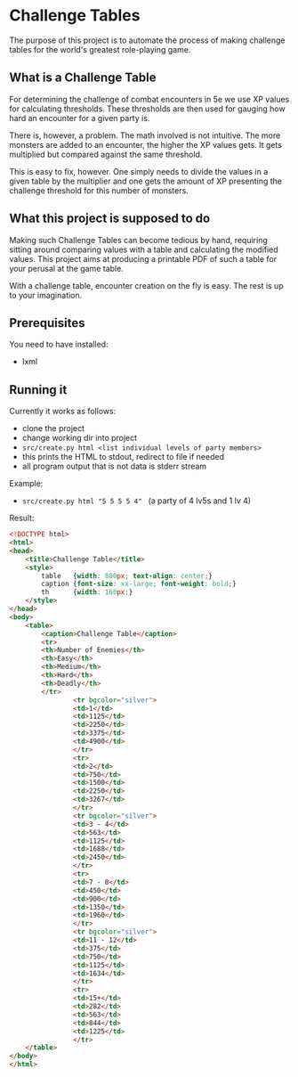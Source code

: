 # Challenge Tables

The purpose of this project is to automate the process of making challenge tables for the world's greatest role-playing game.

## What is a Challenge Table

For determining the challenge of combat encounters in 5e we use XP values for calculating thresholds. These thresholds are then used for gauging how hard an encounter for a given party is.

There is, however, a problem. The math involved is not intuitive. The more monsters are added to an encounter, the higher the XP values gets. It gets multiplied but compared against the same threshold.

This is easy to fix, however. One simply needs to divide the values in a given table by the multiplier and one gets the amount of XP presenting the challenge threshold for this number of monsters.

## What this project is supposed to do

Making such Challenge Tables can become tedious by hand, requiring sitting around comparing values with a table and calculating the modified values. This project aims at producing a printable PDF of such a table for your perusal at the game table.

With a challenge table, encounter creation on the fly is easy. The rest is up to your imagination.

## Prerequisites

You need to have installed:
* lxml

## Running it

Currently it works as follows:

* clone the project
* change working dir into project
* `src/create.py html <list individual levels of party members>`
* this prints the HTML to stdout, redirect to file if needed
* all program output that is not data is stderr stream

Example: 

* `src/create.py html "5 5 5 5 4" ` (a party of 4 lv5s and 1 lv 4)

Result:

```html
<!DOCTYPE html>
<html>
<head>
    <title>Challenge Table</title>
    <style>
        table   {width: 800px; text-align: center;}
        caption {font-size: xx-large; font-weight: bold;}
        th      {width: 160px;}
    </style>
</head>
<body>
    <table>
        <caption>Challenge Table</caption>
        <tr>
        <th>Number of Enemies</th>
        <th>Easy</th>
        <th>Medium</th>
        <th>Hard</th>
        <th>Deadly</th>
        </tr>
                <tr bgcolor="silver">
                <td>1</td>
                <td>1125</td>
                <td>2250</td>
                <td>3375</td>
                <td>4900</td>
                </tr>
                <tr>
                <td>2</td>
                <td>750</td>
                <td>1500</td>
                <td>2250</td>
                <td>3267</td>
                </tr>
                <tr bgcolor="silver">
                <td>3 - 4</td>
                <td>563</td>
                <td>1125</td>
                <td>1688</td>
                <td>2450</td>
                </tr>
                <tr>
                <td>7 - 8</td>
                <td>450</td>
                <td>900</td>
                <td>1350</td>
                <td>1960</td>
                </tr>
                <tr bgcolor="silver">
                <td>11 - 12</td>
                <td>375</td>
                <td>750</td>
                <td>1125</td>
                <td>1634</td>
                </tr>
                <tr>
                <td>15+</td>
                <td>282</td>
                <td>563</td>
                <td>844</td>
                <td>1225</td>
                </tr>
    </table>
</body>
</html>
```


